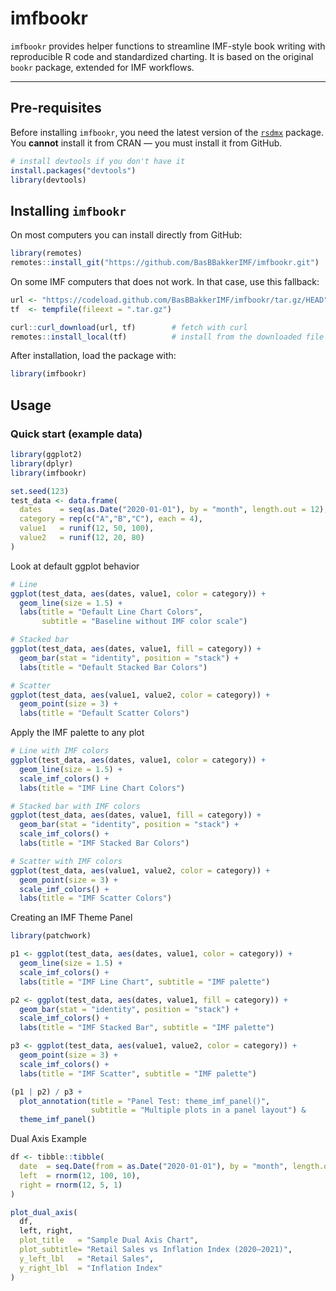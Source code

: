 # imfbookr

`imfbookr` provides helper functions to streamline IMF-style book writing with reproducible R code and standardized charting. It is based on the original `bookr` package, extended for IMF workflows.

---

## Pre-requisites

Before installing `imfbookr`, you need the latest version of the [`rsdmx`](https://github.com/opensdmx/rsdmx) package.  
You **cannot** install it from CRAN — you must install it from GitHub.

```r
# install devtools if you don't have it
install.packages("devtools")
library(devtools)
```
## Installing `imfbookr`

On most computers you can install directly from GitHub:

```r
library(remotes)
remotes::install_git("https://github.com/BasBBakkerIMF/imfbookr.git")
```
On some IMF computers that does not work. In that case, use this fallback:

```r
url <- "https://codeload.github.com/BasBBakkerIMF/imfbookr/tar.gz/HEAD"
tf  <- tempfile(fileext = ".tar.gz")

curl::curl_download(url, tf)        # fetch with curl
remotes::install_local(tf)          # install from the downloaded file
```

After installation, load the package with:
```r
library(imfbookr)
```
## Usage

### Quick start (example data)
```r
library(ggplot2)
library(dplyr)
library(imfbookr)

set.seed(123)
test_data <- data.frame(
  dates    = seq(as.Date("2020-01-01"), by = "month", length.out = 12),
  category = rep(c("A","B","C"), each = 4),
  value1   = runif(12, 50, 100),
  value2   = runif(12, 20, 80)
)
```
Look at default ggplot behavior
```r
# Line
ggplot(test_data, aes(dates, value1, color = category)) +
  geom_line(size = 1.5) +
  labs(title = "Default Line Chart Colors",
       subtitle = "Baseline without IMF color scale")

# Stacked bar
ggplot(test_data, aes(dates, value1, fill = category)) +
  geom_bar(stat = "identity", position = "stack") +
  labs(title = "Default Stacked Bar Colors")

# Scatter
ggplot(test_data, aes(value1, value2, color = category)) +
  geom_point(size = 3) +
  labs(title = "Default Scatter Colors")
```

Apply the IMF palette to any plot
```r
# Line with IMF colors
ggplot(test_data, aes(dates, value1, color = category)) +
  geom_line(size = 1.5) +
  scale_imf_colors() +
  labs(title = "IMF Line Chart Colors")

# Stacked bar with IMF colors
ggplot(test_data, aes(dates, value1, fill = category)) +
  geom_bar(stat = "identity", position = "stack") +
  scale_imf_colors() +
  labs(title = "IMF Stacked Bar Colors")

# Scatter with IMF colors
ggplot(test_data, aes(value1, value2, color = category)) +
  geom_point(size = 3) +
  scale_imf_colors() +
  labs(title = "IMF Scatter Colors")
```
Creating an IMF Theme Panel
```r
library(patchwork)

p1 <- ggplot(test_data, aes(dates, value1, color = category)) +
  geom_line(size = 1.5) +
  scale_imf_colors() +
  labs(title = "IMF Line Chart", subtitle = "IMF palette")

p2 <- ggplot(test_data, aes(dates, value1, fill = category)) +
  geom_bar(stat = "identity", position = "stack") +
  scale_imf_colors() +
  labs(title = "IMF Stacked Bar", subtitle = "IMF palette")

p3 <- ggplot(test_data, aes(value1, value2, color = category)) +
  geom_point(size = 3) +
  scale_imf_colors() +
  labs(title = "IMF Scatter", subtitle = "IMF palette")

(p1 | p2) / p3 +
  plot_annotation(title = "Panel Test: theme_imf_panel()",
                  subtitle = "Multiple plots in a panel layout") &
  theme_imf_panel()
```
Dual Axis Example
```r
df <- tibble::tibble(
  date  = seq.Date(from = as.Date("2020-01-01"), by = "month", length.out = 12),
  left  = rnorm(12, 100, 10),
  right = rnorm(12, 5, 1)
)

plot_dual_axis(
  df,
  left, right,
  plot_title   = "Sample Dual Axis Chart",
  plot_subtitle= "Retail Sales vs Inflation Index (2020–2021)",
  y_left_lbl   = "Retail Sales",
  y_right_lbl  = "Inflation Index"
)
```
